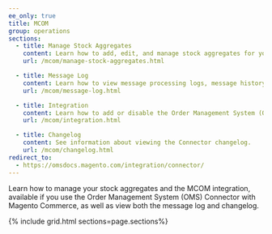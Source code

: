 ```yaml
---
ee_only: true
title: MCOM
group: operations
sections:
  - title: Manage Stock Aggregates
    content: Learn how to add, edit, and manage stock aggregates for your OMS.
    url: /mcom/manage-stock-aggregates.html

  - title: Message Log
    content: Learn how to view message processing logs, message history, and full error traces for the Connector.
    url: /mcom/message-log.html

  - title: Integration
    content: Learn how to add or disable the Order Management System (OMS) integration and view details of the integration.
    url: /mcom/integration.html

  - title: Changelog
    content: See information about viewing the Connector changelog.
    url: /mcom/changelog.html
redirect_to:
  - https://omsdocs.magento.com/integration/connector/
---
```


Learn how to manage your stock aggregates and the MCOM integration, available if you use the Order Management System (OMS) Connector with Magento Commerce, as well as view both the message log and changelog.

{% include grid.html sections=page.sections%}
